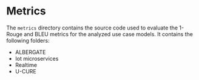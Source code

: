 # Metrics
The `metrics` directory contains the source code used to evaluate the 1-Rouge and BLEU metrics for the analyzed use case models.
It contains the following folders:
- ALBERGATE
- Iot microservices
- Realtime
- U-CURE
